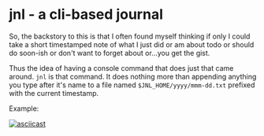# jnl - a cli-based journal

So, the backstory to this is that I often found myself thinking if only I could take a short
timestamped note of what I just did or am about todo or should do soon-ish or don't want to
forget about or...you get the gist.

Thus the idea of having a console command that does just that came around. `jnl` is that command.
It does nothing more than appending anything you type after it's name to a file 
named `$JNL_HOME/yyyy/mmm-dd.txt` prefixed with the current timestamp.

Example:

[![asciicast](https://asciinema.org/a/cgf327vc3v10l9tvt8xye50o9.png)](https://asciinema.org/a/cgf327vc3v10l9tvt8xye50o9)
